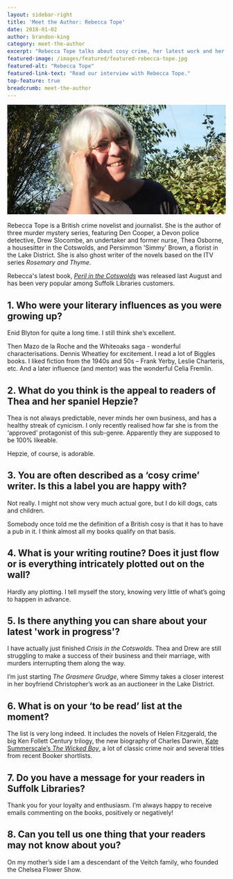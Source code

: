 ```yaml
---
layout: sidebar-right
title: 'Meet the Author: Rebecca Tope'
date: 2018-01-02
author: brandon-king
category: meet-the-author
excerpt: "Rebecca Tope talks about cosy crime, her latest work and her teetering 'to be read' pile."
featured-image: /images/featured/featured-rebecca-tope.jpg
featured-alt: "Rebecca Tope"
featured-link-text: "Read our interview with Rebecca Tope."
top-feature: true
breadcrumb: meet-the-author
---
```


![Rebecca Tope](/images/featured/featured-rebecca-tope.jpg)

Rebecca Tope is a British crime novelist and journalist. She is the author of three murder mystery series, featuring Den Cooper, a Devon police detective, Drew Slocombe, an undertaker and former nurse, Thea Osborne, a housesitter in the Cotswolds, and Persimmon 'Simmy' Brown, a florist in the Lake District. She is also ghost writer of the novels based on the ITV series <cite>Rosemary and Thyme</cite>.

Rebecca's latest book, [<cite>Peril in the Cotswolds</cite>](https://suffolk.spydus.co.uk/cgi-bin/spydus.exe/ENQ/OPAC/BIBENQ?BRN=2190648) was released last August and has been very popular among Suffolk Libraries customers.

## 1. Who were your literary influences as you were growing up?

Enid Blyton for quite a long time. I still think she’s excellent.

Then Mazo de la Roche and the Whiteoaks saga - wonderful characterisations. Dennis Wheatley for excitement. I read a lot of Biggles books. I liked fiction from the 1940s and 50s – Frank Yerby, Leslie Charteris, etc. And a later influence (and mentor) was the wonderful Celia Fremlin.

## 2. What do you think is the appeal to readers of Thea and her spaniel Hepzie?

Thea is not always predictable, never minds her own business, and has a healthy streak of cynicism. I only recently realised how far she is from the ‘approved’ protagonist of this sub-genre. Apparently they are supposed to be 100% likeable.

Hepzie, of course, is adorable.

## 3. You are often described as a ‘cosy crime’ writer. Is this a label you are happy with?

Not really. I might not show very much actual gore, but I do kill dogs, cats and children.

Somebody once told me the definition of a British cosy is that it has to have a pub in it. I think almost all my books qualify on that basis.

## 4. What is your writing routine? Does it just flow or is everything intricately plotted out on the wall?

Hardly any plotting. I tell myself the story, knowing very little of what’s going to happen in advance.

## 5. Is there anything you can share about your latest 'work in progress'?

I have actually just finished <cite>Crisis in the Cotswolds</cite>. Thea and Drew are still struggling to make a success of their business and their marriage, with murders interrupting them along the way.

I’m just starting <cite>The Grasmere Grudge</cite>, where Simmy takes a closer interest in her boyfriend Christopher’s work as an auctioneer in the Lake District.

## 6. What is on your ‘to be read’ list at the moment?

The list is very long indeed. It includes the novels of Helen Fitzgerald, the big Ken Follett Century trilogy, the new biography of Charles Darwin, [Kate Summerscale’s <cite>The Wicked Boy</cite>](https://suffolk.spydus.co.uk/cgi-bin/spydus.exe/ENQ/OPAC/BIBENQ?BRN=1958633), a lot of classic crime noir and several titles from recent Booker shortlists.

## 7. Do you have a message for your readers in Suffolk Libraries?

Thank you for your loyalty and enthusiasm. I’m always happy to receive emails commenting on the books, positively or negatively!

## 8. Can you tell us one thing that your readers may not know about you?

On my mother’s side I am a descendant of the Veitch family, who founded the Chelsea Flower Show.
